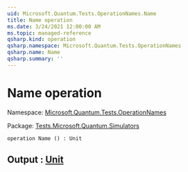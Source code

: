 ```yaml
---
uid: Microsoft.Quantum.Tests.OperationNames.Name
title: Name operation
ms.date: 3/24/2021 12:00:00 AM
ms.topic: managed-reference
qsharp.kind: operation
qsharp.namespace: Microsoft.Quantum.Tests.OperationNames
qsharp.name: Name
qsharp.summary: ''
---
```


# Name operation

Namespace: [Microsoft.Quantum.Tests.OperationNames](xref:Microsoft.Quantum.Tests.OperationNames)

Package: [Tests.Microsoft.Quantum.Simulators](https://nuget.org/packages/Tests.Microsoft.Quantum.Simulators)




```qsharp
operation Name () : Unit
```


## Output : [Unit](xref:microsoft.quantum.lang-ref.unit)

